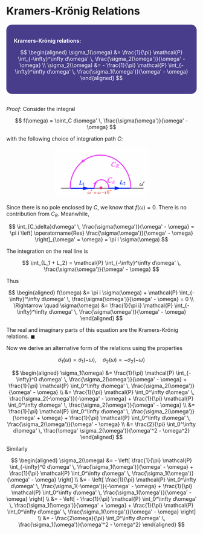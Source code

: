 <style>
    .katex {
        font-size: 1.1em;
    }
    .remark {
        border-radius: 15px;
        padding: 20px;
        background-color: SeaGreen;
        color: White;
    }
    .result {
        border-radius: 15px;
        padding: 20px;
        background-color: DarkSlateBlue;
        color: White;
    }
</style>

# Kramers-Krönig Relations

<div class="result">

**Kramers-Krönig relations:**

$$
\begin{aligned}
    \sigma_1(\omega) &= \frac{1}{\pi} \mathcal{P}
    \int_{-\infty}^\infty d\omega' \, 
    \frac{\sigma_2(\omega')}{\omega' - \omega}
    \\
    \sigma_2(\omega) &= - \frac{1}{\pi} \mathcal{P}
    \int_{-\infty}^\infty d\omega' \, 
    \frac{\sigma_1(\omega')}{\omega' - \omega}
\end{aligned}
$$

</div><br>

*Proof*: Consider the integral

$$
f(\omega) = \oint_C d\omega' \,
\frac{\sigma(\omega')}{\omega' - \omega}
$$

with the following choice of integration path $C$:

<center>
<img src="images/KK-int_path.png" width="250pt">
</center>

Since there is no pole enclosed by $C$, we know that $f(\omega) = 0$. There is no contribution from $C_R$. Meanwhile, 

$$
\int_{C_\delta}d\omega' \,
\frac{\sigma(\omega')}{\omega' - \omega}
= \pi i \left[
    \operatorname{Res} \frac{\sigma(\omega')}{\omega' - \omega}
\right]_{\omega' = \omega}
= \pi i \sigma(\omega)
$$

The integration on the real line is

$$
\int_{L_1 + L_2} = \mathcal{P} 
\int_{-\infty}^\infty d\omega' \,
\frac{\sigma(\omega')}{\omega' - \omega}
$$

Thus

$$
\begin{aligned}
    f(\omega) &= \pi i \sigma(\omega)
    + \mathcal{P} 
    \int_{-\infty}^\infty d\omega' \,
    \frac{\sigma(\omega')}{\omega' - \omega} = 0
    \\
    \Rightarrow \quad
    \sigma(\omega) &= \frac{1}{\pi i}
    \mathcal{P} 
    \int_{-\infty}^\infty d\omega' \,
    \frac{\sigma(\omega')}{\omega' - \omega}
\end{aligned}
$$

The real and imaginary parts of this equation are the Kramers-Krönig relations. $\blacksquare$

Now we derive an alternative form of the relations using the properties

$$
\sigma_1(\omega) = \sigma_1(-\omega), \quad
\sigma_2(\omega) = -\sigma_2(-\omega)
$$

$$
\begin{aligned}
    \sigma_1(\omega)
    &= \frac{1}{\pi} \mathcal{P}
    \int_{-\infty}^0 d\omega' \, 
    \frac{\sigma_2(\omega')}{\omega' - \omega}
    + \frac{1}{\pi} \mathcal{P}
    \int_0^\infty d\omega' \, 
    \frac{\sigma_2(\omega')}{\omega' - \omega}
    \\
    &= \frac{1}{\pi} \mathcal{P}
    \int_0^\infty d\omega' \, 
    \frac{\sigma_2(-\omega')}{-\omega' - \omega}
    + \frac{1}{\pi} \mathcal{P}
    \int_0^\infty d\omega' \, 
    \frac{\sigma_2(\omega')}{\omega' - \omega}
    \\
    &= \frac{1}{\pi} \mathcal{P}
    \int_0^\infty d\omega' \, 
    \frac{\sigma_2(\omega')}{\omega' + \omega}
    + \frac{1}{\pi} \mathcal{P}
    \int_0^\infty d\omega' \, 
    \frac{\sigma_2(\omega')}{\omega' - \omega}
    \\
    &= \frac{2}{\pi} \int_0^\infty d\omega' \,
    \frac{\omega' \sigma_2(\omega')}{\omega'^2 - \omega^2}
\end{aligned}
$$

Similarly

$$
\begin{aligned}
    \sigma_2(\omega)
    &= - \left[
        \frac{1}{\pi} \mathcal{P}
        \int_{-\infty}^0 d\omega' \, 
        \frac{\sigma_1(\omega')}{\omega' - \omega}
        + \frac{1}{\pi} \mathcal{P}
        \int_0^\infty d\omega' \, 
        \frac{\sigma_1(\omega')}{\omega' - \omega}
    \right]
    \\
    &= - \left[
        \frac{1}{\pi} \mathcal{P}
        \int_0^\infty d\omega' \, 
        \frac{\sigma_1(-\omega')}{-\omega' - \omega}
        + \frac{1}{\pi} \mathcal{P}
        \int_0^\infty d\omega' \, 
        \frac{\sigma_1(\omega')}{\omega' - \omega}
    \right]
    \\
    &= - \left[
        - \frac{1}{\pi} \mathcal{P}
        \int_0^\infty d\omega' \, 
        \frac{\sigma_1(\omega')}{\omega' + \omega}
        + \frac{1}{\pi} \mathcal{P}
        \int_0^\infty d\omega' \, 
        \frac{\sigma_1(\omega')}{\omega' - \omega}
    \right]
    \\
    &= - \frac{2\omega}{\pi} \int_0^\infty d\omega' \,
    \frac{\sigma_1(\omega')}{\omega'^2 - \omega^2}
\end{aligned}
$$
